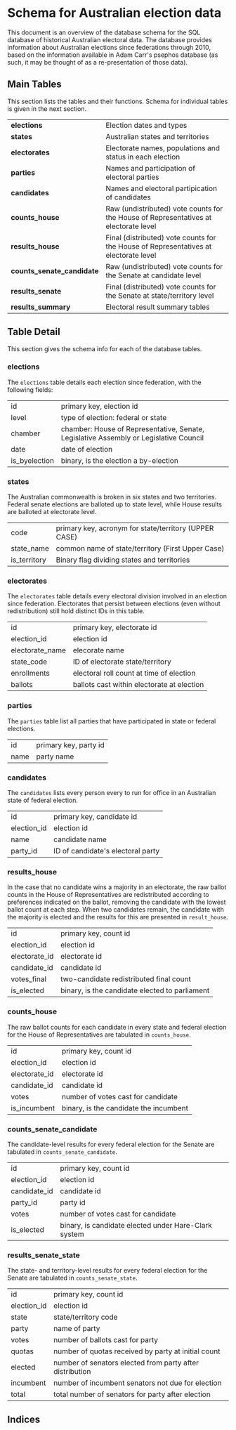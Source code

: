 # Schema for Australian election data

This document is an overview of the database schema for the SQL database of historical Australian electoral data. The database provides information about Australian elections since federations through 2010, based on the information available in Adam Carr's psephos database (as such, it may be thought of as a re-presentation of those data).

## Main Tables
This section lists the tables and their functions. Schema for individual tables is given in the next section.

<table>
	<!--<tr><td><b></b></td><td></td></tr>-->
	<tr><td><b>elections</b></td><td>Election dates and types</td></tr>
	<tr><td><b>states</b></td><td>Australian states and territories</td></tr>
	<tr><td><b>electorates</b></td><td>Electorate names, populations and status in each election</td></tr>
	<tr><td><b>parties</b></td><td>Names and participation of electoral parties</td></tr>
	<tr><td><b>candidates</b></td><td>Names and electoral partipication of candidates</td></tr>
	<tr><td><b>counts_house</b></td><td>Raw (undistributed) vote counts for the House of Representatives at electorate level</td></tr>
	<tr><td><b>results_house</b></td><td>Final (distributed) vote counts for the House of Representatives at electorate level</td></tr>
	<tr><td><b>counts_senate_candidate</b></td><td>Raw (undistributed) vote counts for the Senate at candidate level</td></tr>
	<tr><td><b>results_senate</b></td><td>Final (distributed) vote counts for the Senate at state/territory level</td></tr>
	<tr><td><b>results_summary</b></td><td>Electoral result summary tables</td></tr>
 </table>

## Table Detail
This section gives the schema info for each of the database tables.

### elections

The <code>elections</code> table details each election since federation, with the following fields:
<table>
	<!--<tr><td></td><td></td></tr>-->
	<tr><td>id</td><td>primary key, election id</td></tr>
	<tr><td>level</td><td>type of election: federal or state</td></tr>
	<tr><td>chamber</td><td>chamber: House of Representative, Senate, Legislative Assembly or Legislative Council</td>
	<tr><td>date</td><td>date of election</td></tr>
	<tr><td>is_byelection</td><td>binary, is the election a by-election</td></tr>
</table>

### states

The Australian commonwealth is broken in six states and two territories. Federal senate elections are balloted up to state level, while House results are balloted at electorate level. 

<table>
	<!--<tr><td></td><td></td></tr>-->
	<tr><td>code</td><td>primary key, acronym for state/territory (UPPER CASE)</td></tr>
	<tr><td>state_name</td><td>common name of state/territory (First Upper Case)</td></tr>
	<!--<tr><td>created_at</td><td>date of federation</td></tr>-->
	<!--<tr><td>first_election_id</td><td>ID of first federal election in which state/territory</td></tr>-->
	<tr><td>is_territory</td><td>Binary flag dividing states and territories</td></tr>
</table>


### electorates

The <code>electorates</code> table details every electoral division involved in an election since federation. Electorates that persist between elections (even without redistribution) still hold distinct IDs in this table.
<table>
	<!--<tr><td></td><td></td></tr>-->
	<tr><td>id</td><td>primary key, electorate id</td></tr>
	<tr><td>election_id</td><td>election id</td></tr>
	<tr><td>electorate_name</td><td>elecorate name</td></tr>
	<tr><td>state_code</td><td>ID of electorate state/territory</td></tr>
	<tr><td>enrollments</td><td>electoral roll count at time of election</td></tr>
	<tr><td>ballots</td><td>ballots cast within electorate at election</td></tr>
	<!--<tr><td>informal</td><td>informal ballots cast within electorate at election</td></tr>-->
</table>


### parties

The <code>parties</code> table list all parties that have participated in state or federal elections.
<table>
	<!--<tr><td></td><td></td></tr>-->
	<tr><td>id</td><td>primary key, party id</td></tr>
	<tr><td>name</td><td>party name</td></tr>
</table>


### candidates

The <code>candidates</code> lists every person every to run for office in an Australian state of federal election.
<table>
	<!--<tr><td></td><td></td></tr>-->
	<tr><td>id</td><td>primary key, candidate id</td></tr>
	<tr><td>election_id</td><td>election id</td></tr>
	<tr><td>name</td><td>candidate name</td></tr>
	<tr><td>party_id</td><td>ID of candidate's electoral party</td></tr>
</table>


### results_house

In the case that no candidate wins a majority in an electorate, the raw ballot counts in the House of Representatives are redistributed according to preferences indicated on the ballot, removing the candidate with the lowest ballot count at each step. When two candidates remain, the candidate with the majority is elected and the results for this are presented in <code>result_house</code>.
<table>
	<!--<tr><td></td><td></td></tr>-->
	<tr><td>id</td><td>primary key, count id</td></tr>
	<tr><td>election_id</td><td>election id</td></tr>
	<tr><td>electorate_id</td><td>electorate id</td></tr>
	<tr><td>candidate_id</td><td>candidate id</td></tr>
	<tr><td>votes_final</td><td>two-candidate redistributed final count</td></tr>
	<tr><td>is_elected</td><td>binary, is the candidate elected to parliament</td></tr>
</table>

### counts_house

The raw ballot counts for each candidate in every state and federal election for the House of Representatives are tabulated in <code>counts_house</code>.
<table>
	<!--<tr><td></td><td></td></tr>-->
	<tr><td>id</td><td>primary key, count id</td></tr>
	<tr><td>election_id</td><td>election id</td></tr>
	<tr><td>electorate_id</td><td>electorate id</td></tr>
	<tr><td>candidate_id</td><td>candidate id</td></tr>
	<tr><td>votes</td><td>number of votes cast for candidate</td></tr>
	<tr><td>is_incumbent</td><td>binary, is the candidate the incumbent</td></tr>
</table>


### counts_senate_candidate

The candidate-level results for every federal election for the Senate are tabulated in <code>counts_senate_candidate</code>.
<table>
	<!--<tr><td></td><td></td></tr>-->
	<tr><td>id</td><td>primary key, count id</td></tr>
	<tr><td>election_id</td><td>election id</td></tr>
	<tr><td>candidate_id</td><td>candidate id</td></tr>
	<tr><td>party_id</td><td>party id</td></tr>
	<tr><td>votes</td><td>number of votes cast for candidate</td></tr>
	<tr><td>is_elected</td><td>binary, is candidate elected under Hare-Clark system</td></tr>
</table>


### results_senate_state

The state- and territory-level results for every federal election for the Senate are tabulated in <code>counts_senate_state</code>.
<table>
	<!--<tr><td></td><td></td></tr>-->
	<tr><td>id</td><td>primary key, count id</td></tr>
	<tr><td>election_id</td><td>election id</td></tr>
	<tr><td>state</td><td>state/territory code</td></tr>
	<tr><td>party</td><td>name of party</td></tr>
	<tr><td>votes</td><td>number of ballots cast for party</td></tr>
	<tr><td>quotas</td><td>number of quotas received by party at initial count</td></tr>
	<tr><td>elected</td><td>number of senators elected from party after distribution</td></tr>
	<tr><td>incumbent</td><td>number of incumbent senators not due for election</td></tr>
	<tr><td>total</td><td>total number of senators for party after election</td></tr>
</table>

## Indices